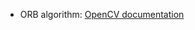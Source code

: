 - ORB algorithm:
    [OpenCV documentation](https://docs.opencv.org/4.x/d1/d89/tutorial_py_orb.html)
